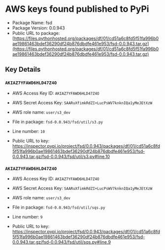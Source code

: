 # AWS keys found published to PyPi

* Package Name: fsd
* Package Version: 0.0.943
* Public URL to package: [https://files.pythonhosted.org/packages/df/01/cd51a6c8fd5f51fa996b0ae19861463bdef36290df24b876dbdfe461e953/fsd-0.0.943.tar.gz](https://files.pythonhosted.org/packages/df/01/cd51a6c8fd5f51fa996b0ae19861463bdef36290df24b876dbdfe461e953/fsd-0.0.943.tar.gz)

## Key Details

### `AKIAZ7YFAWD6HLD47Z4O`

* AWS Access Key ID: `AKIAZ7YFAWD6HLD47Z4O`
* AWS Secret Access Key: `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` 
* AWS role name: `user/s3_dev`
* File in package: `fsd-0.0.943/fsd/util/s3.py`
* Line number: `10`

* Public URL to key: https://inspector.pypi.io/project/fsd/0.0.943/packages/df/01/cd51a6c8fd5f51fa996b0ae19861463bdef36290df24b876dbdfe461e953/fsd-0.0.943.tar.gz/fsd-0.0.943/fsd/util/s3.py#line.10



### `AKIAZ7YFAWD6HLD47Z4O`

* AWS Access Key ID: `AKIAZ7YFAWD6HLD47Z4O`
* AWS Secret Access Key: `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` 
* AWS role name: `user/s3_dev`
* File in package: `fsd-0.0.943/fsd/util/sqs.py`
* Line number: `9`

* Public URL to key: https://inspector.pypi.io/project/fsd/0.0.943/packages/df/01/cd51a6c8fd5f51fa996b0ae19861463bdef36290df24b876dbdfe461e953/fsd-0.0.943.tar.gz/fsd-0.0.943/fsd/util/sqs.py#line.9


